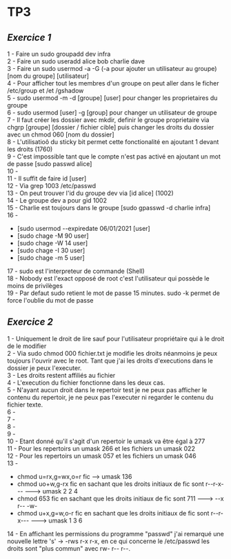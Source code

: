 # TP3
## _Exercice 1_

1 - Faire un sudo groupadd dev infra  
2 - Faire un sudo useradd alice bob charlie dave  
3 - Faire un sudo usermod -a -G (-a pour ajouter un utilisateur au groupe) [nom du groupe] [utilisateur]  
4 - Pour afficher tout les membres d'un groupe on peut aller dans le ficher /etc/group et /et /gshadow  
5 - sudo usermod -m -d [groupe] [user] pour changer les proprietaires du groupe  
6 - sudo usermod [user] -g [group] pour changer un utilisateur de groupe  
7 - Il faut créer les dossier avec mkdir, definir le groupe proprietaire via chgrp [groupe] [dossier / fichier cible] puis changer les droits du dossier avec un chmod 060 [nom du dossier]  
8 - L'utilisatioô du sticky bit permet cette fonctionalité en ajoutant 1 devant les droits (1760)  
9 - C'est impossible tant que le compte n'est pas activé en ajoutant un mot de passe [sudo passwd alice]  
10 -   
11 - Il suffit de faire id [user]  
12 - Via grep 1003 /etc/passwd  
13 - On peut trouver l'id du groupe dev via [id alice] (1002)  
14 - Le groupe dev a pour gid 1002  
15 - Charlie est toujours dans le groupe [sudo gpasswd -d charlie infra]  
16 -
- [sudo usermod --expiredate 06/01/2021 [user]
- [sudo chage -M 90 user]
- [sudo chage -W 14 user]
- [sudo chage -I 30 user]
- [sudo chage -m 5 user]

17 - sudo est l'interpreteur de commande (Shell)  
18 - Nobody est l'exact opposé de root c'est l'utilisateur qui possède le moins de privilèges  
19 - Par defaut sudo retient le mot de passe 15 minutes. sudo -k permet de force l'oublie du mot de passe   

## _Exercice 2_

1 - Uniquement le droit de lire sauf pour l'utilisateur propriétaire qui à le droit de le modifier   
2 - Via sudo chmod 000 fichier.txt je modifie les droits néanmoins je peux toujours l'ouvrir avec le root. Tant que j'ai les droits d'executions dans le dossier je peux l'executer.  
3 - Les droits restent affiliés au fichier  
4 - L'execution du fichier fonctionne dans les deux cas.  
5 - N'ayant aucun droit dans le repertoir test je ne peux pas afficher le contenu du repertoir, je ne peux pas l'executer ni regarder le contenu du fichier texte.  
6 -   
7 -   
8 -  
9 -   
10 - Etant donné qu'il s'agit d'un repertoir le umask va être égal à 277  
11 - Pour les repertoirs un umask 266 et les fichiers un umask 022  
12 - Pour les repertoirs un umask 057 et les fichiers un umask 046  
13 -  
- chmod u=rx,g=wx,o=r fic  -->  umask 136  
- chmod uo+w,g-rx fic en sachant que les droits initiaux de fic sont r--r-x---  ---> umask 2 2 4  
- chmod 653 fic en sachant que les droits initiaux de fic sont 711  ---> --x r-- -w-  
- chmod u+x,g=w,o-r fic en sachant que les droits initiaux de fic sont r--r-x---  ---> umask 1 3 6  

14 - En affichant les permissions du programme "passwd" j'ai remarqué une nouvelle lettre 's' -> -rws r-x r-x, en ce qui concerne le /etc/passwd les droits sont "plus commun" avec rw- r-- r--.   


